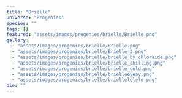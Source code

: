```yaml
---
title: "Brielle"
universe: "Progenies"
species: ""
tags: []
featured: "assets/images/progenies/brielle/Brielle.png"
gallery:
  - "assets/images/progenies/brielle/Brielle.png"
  - "assets/images/progenies/brielle/Brielle_2.png"
  - "assets/images/progenies/brielle/brielle_by_chloraide.png"
  - "assets/images/progenies/brielle/brielle_chilling.png"
  - "assets/images/progenies/brielle/brielle_cold.png"
  - "assets/images/progenies/brielle/brielleeyeay.png"
  - "assets/images/progenies/brielle/briellelelele.png"
bio: ""
---
```

